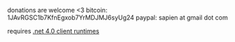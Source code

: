 donations are welcome <3
bitcoin: 1JAvRGSC1b7KfnEgxob7YrMDJMJ6syUg24
paypal: sapien at gmail dot com

requires [.net 4.0 client runtimes](http://www.microsoft.com/downloads/en/details.aspx?FamilyID=5765d7a8-7722-4888-a970-ac39b33fd8ab)

